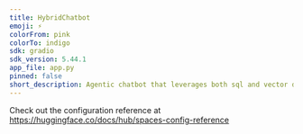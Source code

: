 ```yaml
---
title: HybridChatbot
emoji: ⚡
colorFrom: pink
colorTo: indigo
sdk: gradio
sdk_version: 5.44.1
app_file: app.py
pinned: false
short_description: Agentic chatbot that leverages both sql and vector database
---
```


Check out the configuration reference at https://huggingface.co/docs/hub/spaces-config-reference
